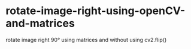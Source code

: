 # rotate-image-right-using-openCV-and-matrices
rotate image right 90° using matrices
and without using cv2.flip() 
